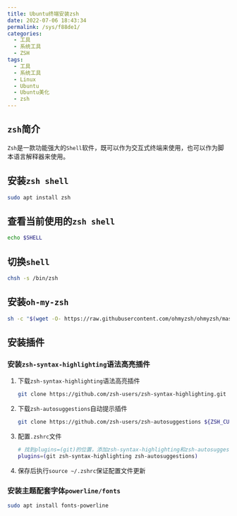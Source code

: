 ```yaml
---
title: Ubuntu终端安装zsh
date: 2022-07-06 18:43:34
permalink: /sys/f88de1/
categories:
  - 工具
  - 系统工具
  - ZSH
tags:
  - 工具
  - 系统工具
  - Linux
  - Ubuntu
  - Ubuntu美化
  - zsh
---
```


## `zsh`简介

`Zsh`是一款功能强大的`Shell`软件，既可以作为交互式终端来使用，也可以作为脚本语言解释器来使用。

<!-- more -->

<InArticleAdsense
    data-ad-client="ca-pub-1725717718088510"
    data-ad-slot="7426219401">
</InArticleAdsense>

## 安装`zsh shell`

``` bash
sudo apt install zsh
```

## 查看当前使用的`zsh shell`

``` bash
echo $SHELL
```

## 切换`shell`

``` bash
chsh -s /bin/zsh
```

## 安装`oh-my-zsh`

``` bash
sh -c "$(wget -O- https://raw.githubusercontent.com/ohmyzsh/ohmyzsh/master/tools/install.sh)"
```

## 安装插件

### 安装`zsh-syntax-highlighting`语法高亮插件

1. 下载`zsh-syntax-highlighting`语法高亮插件

    ``` bash
    git clone https://github.com/zsh-users/zsh-syntax-highlighting.git ${ZSH_CUSTOM:-~/.oh-my-zsh}/plugins/zsh-syntax-highlighting
    ```

2. 下载`zsh-autosuggestions`自动提示插件

    ``` bash
    git clone https://github.com/zsh-users/zsh-autosuggestions ${ZSH_CUSTOM:-~/.oh-my-zsh}/plugins/zsh-autosuggestions
    ```

3. 配置`.zshrc`文件

    ``` bash
    # 找到plugins=(git)的位置，添加zsh-syntax-highlighting和zsh-autosuggestions
    plugins=(git zsh-syntax-highlighting zsh-autosuggestions)
    ```

4. 保存后执行`source ~/.zshrc`保证配置文件更新

### 安装主题配套字体`powerline/fonts`

``` bash
sudo apt install fonts-powerline
```


